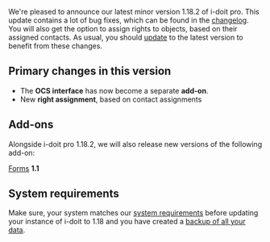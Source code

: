 We're pleased to announce our latest minor version 1.18.2 of i-doit pro. This update contains a lot of bug fixes, which can be found in the [changelog](/display/de/Changelog+1.18.2). You will also get the option to assign rights to objects, based on their assigned contacts. As usual, you should [update](/display/de/Update+einspielen) to the latest version to benefit from these changes.

Primary changes in this version
-------------------------------

*   The **OCS interface** has now become a separate **add-on**.
*   New **right assignment**, based on contact assignments

Add-ons
-------

Alongside i-doit pro 1.18.2, we will also release new versions of the following add-on:

  
[Forms](/display/de/Forms) **1.1**

System requirements
-------------------

Make sure, your system matches our [system requirements](/display/de/Systemvoraussetzungen) before updating your instance of i-doit to 1.18 and you have created a [backup of all your data](/display/de/Daten+sichern+und+wiederherstellen).